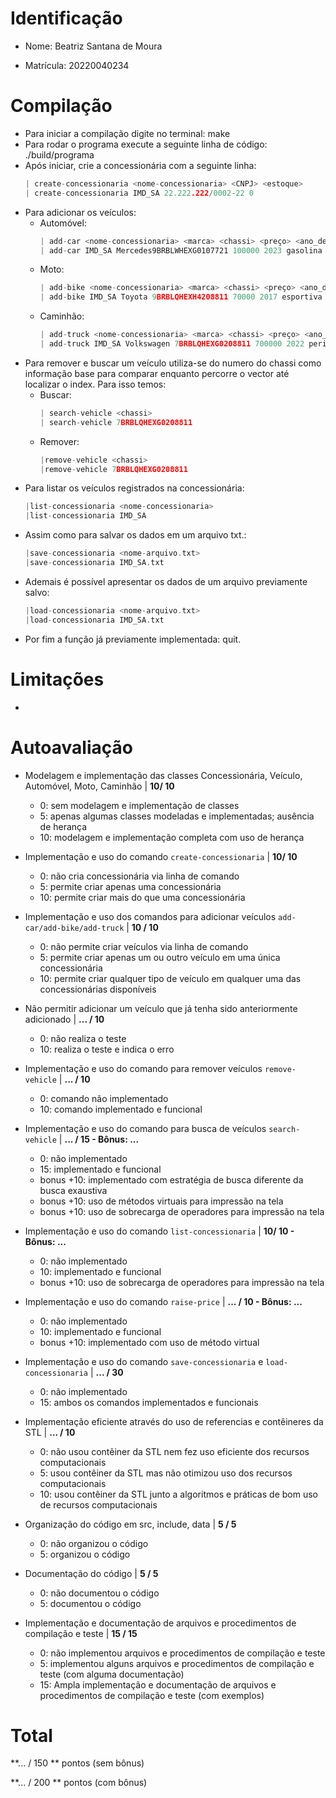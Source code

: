 
# Identificação

* Nome: Beatriz Santana de Moura

* Matrícula: 20220040234
  
# Compilação  

* Para iniciar a compilação digite no terminal: make
* Para rodar o programa execute a seguinte linha de código: ./build/programa
* Após iniciar, crie a concessionária com a seguinte linha:
  ```c
  | create-concessionaria <nome-concessionaria> <CNPJ> <estoque>
  | create-concessionaria IMD_SA 22.222.222/0002-22 0
* Para adicionar os veículos:
  * Automóvel:
    ```c
    | add-car <nome-concessionaria> <marca> <chassi> <preço> <ano_de_fabricação> <tipo_de_motor>
    | add-car IMD_SA Mercedes9BRBLWHEXG0107721 100000 2023 gasolina
  * Moto:
    ```c
    | add-bike <nome-concessionaria> <marca> <chassi> <preço> <ano_de_fabricação> <modelo>
    | add-bike IMD_SA Toyota 9BRBLQHEXH4208811 70000 2017 esportiva
  * Caminhão:
    ```c
    | add-truck <nome-concessionaria> <marca> <chassi> <preço> <ano_de_fabricação> <tipo_de_carga>
    | add-truck IMD_SA Volkswagen 7BRBLQHEXG0208811 700000 2022 perigosa
* Para remover e buscar um veículo utiliza-se do numero do chassi como informação base para comparar enquanto percorre o vector até localizar o index. Para isso temos:
  * Buscar:
    ```c
    | search-vehicle <chassi>
    | search-vehicle 7BRBLQHEXG0208811
  * Remover:
    ```c
    |remove-vehicle <chassi>
    |remove-vehicle 7BRBLQHEXG0208811
* Para listar os veículos registrados na concessionária:
    ```c
    |list-concessionaria <nome-concessionaria>
    |list-concessionaria IMD_SA
* Assim como para salvar os dados em um arquivo txt.:
    ```c
    |save-concessionaria <nome-arquivo.txt>
    |save-concessionaria IMD_SA.txt
* Ademais é possível apresentar os dados de um arquivo previamente salvo:
    ```c
    |load-concessionaria <nome-arquivo.txt>
    |load-concessionaria IMD_SA.txt
* Por fim a função já previamente implementada: quit.
  
   
# Limitações

* 
   
# Autoavaliação

- Modelagem e implementação das classes Concessionária, Veículo, Automóvel, Moto, Caminhão | **10/ 10**
  - 0: sem modelagem e implementação de classes
  - 5: apenas algumas classes modeladas e implementadas; ausência de herança
  - 10: modelagem e implementação completa com uso de herança
  
- Implementação e uso do comando `create-concessionaria` | **10/ 10**
  - 0: não cria concessionária via linha de comando 
  - 5: permite criar apenas uma concessionária
  - 10: permite criar mais do que uma concessionária
  
- Implementação e uso dos comandos para adicionar veículos `add-car/add-bike/add-truck` | **10 / 10**
  - 0: não permite criar veículos via linha de comando
  - 5: permite criar apenas um ou outro veículo em uma única concessionária
  - 10: permite criar qualquer tipo de veículo em qualquer uma das concessionárias disponíveis

- Não permitir adicionar um veículo que já tenha sido anteriormente adicionado | **... / 10**
  - 0: não realiza o teste
  - 10: realiza o teste e indica o erro  

- Implementação e uso do comando para remover veículos `remove-vehicle` | **... / 10**
  - 0: comando não implementado
  - 10: comando implementado e funcional

- Implementação e uso do comando para busca de veículos `search-vehicle` | **... / 15 - Bônus: ...**
  - 0: não implementado
  - 15: implementado e funcional
  - bonus +10: implementado com estratégia de busca diferente da busca exaustiva
  - bonus +10: uso de métodos virtuais para impressão na tela
  - bonus +10: uso de sobrecarga de operadores para impressão na tela

- Implementação e uso do comando `list-concessionaria` | **10/ 10 - Bônus: ...**
  - 0: não implementado
  - 10: implementado e funcional   
  - bonus +10: uso de sobrecarga de operadores para impressão na tela

- Implementação e uso do comando `raise-price` | **... / 10 - Bônus: ...**
  - 0: não implementado
  - 10: implementado e funcional 
  - bonus +10: implementado com uso de método virtual

- Implementação e uso do comando `save-concessionaria` e `load-concessionaria` | **... / 30**
  - 0: não implementado
  - 15: ambos os comandos implementados e funcionais
  
- Implementação eficiente através do uso de referencias e contêineres da STL | **... / 10**
  - 0: não usou contêiner da STL nem fez uso eficiente dos recursos computacionais
  - 5: usou contêiner da STL mas não otimizou uso dos recursos computacionais
  - 10: usou contêiner da STL junto a algoritmos e práticas de bom uso de recursos computacionais
  
- Organização do código em src, include, data | **5 / 5**
  - 0: não organizou o código
  - 5: organizou o código 
  
- Documentação do código | **5 / 5**
  - 0: não documentou o código
  - 5: documentou o código 
  
- Implementação e documentação de arquivos e procedimentos de compilação e teste | **15 / 15**
  - 0: não implementou arquivos e procedimentos de compilação e teste
  - 5: implementou alguns arquivos e procedimentos de compilação e teste (com alguma documentação) 
  - 15: Ampla implementação e documentação de arquivos e procedimentos de compilação e teste (com exemplos)
 
 # Total
 
 **... / 150 ** pontos (sem bônus)
 
 **... / 200 ** pontos (com bônus)
